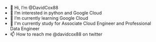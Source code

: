 - 👋 Hi, I’m @DavidCox88
- 👀 I’m interested in python and Google Cloud
- 🌱 I’m currently learning Google Cloud
- 📜 I'm currently study for Associate Cloud Engineer and Professional Data Engineer
- 📫 How to reach me @davidcox88 on twitter
<!---
- 💞️ I’m looking to collaborate on ...
--->


<!---
DavidCox88/DavidCox88 is a ✨ special ✨ repository because its `README.md` (this file) appears on your GitHub profile.
You can click the Preview link to take a look at your changes.
--->
